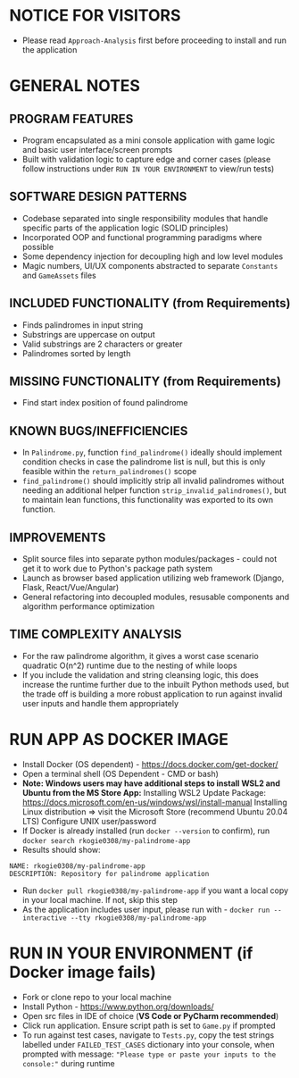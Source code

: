 # NOTICE FOR VISITORS
- Please read `Approach-Analysis` first before proceeding to install and run the application


# GENERAL NOTES

PROGRAM FEATURES
----------------
- Program encapsulated as a mini console application with game logic and basic user interface/screen prompts
- Built with validation logic to capture edge and corner cases (please follow instructions under `RUN IN YOUR ENVIRONMENT` to view/run tests)


SOFTWARE DESIGN PATTERNS
------------------------
- Codebase separated into single responsibility modules that handle specific parts of the application logic (SOLID principles)
- Incorporated OOP and functional programming paradigms where possible
- Some dependency injection for decoupling high and low level modules
- Magic numbers, UI/UX components abstracted to separate `Constants` and `GameAssets` files


INCLUDED FUNCTIONALITY (from Requirements)
------------------------------------------
- Finds palindromes in input string
- Substrings are uppercase on output
- Valid substrings are 2 characters or greater
- Palindromes sorted by length


MISSING FUNCTIONALITY (from Requirements)
-----------------------------------------
- Find start index position of found palindrome



KNOWN BUGS/INEFFICIENCIES 
----------
- In `Palindrome.py`, function `find_palindrome()` ideally should implement condition checks in case the palindrome list is null, but this is only feasible within the `return_palindromes()` scope
- `find_palindrome()` should implicitly strip all invalid palindromes without needing an additional helper function `strip_invalid_palindromes()`, but to maintain lean functions, this functionality was exported to its own function. 


IMPROVEMENTS
------------
- Split source files into separate python modules/packages - could not get it to work due to Python's package path system
- Launch as browser based application utilizing web framework (Django, Flask, React/Vue/Angular)
- General refactoring into decoupled modules, resusable components and algorithm performance optimization


TIME COMPLEXITY ANALYSIS
------------------------
- For the raw palindrome algorithm, it gives a worst case scenario quadratic O(n^2) runtime due to the nesting of while loops
- If you include the validation and string cleansing logic, this does increase the runtime further due to the inbuilt Python methods used, but the trade off is building 
a more robust application to run against invalid user inputs and handle them appropriately



# RUN APP AS DOCKER IMAGE
- Install Docker (OS dependent) - https://docs.docker.com/get-docker/
- Open a terminal shell (OS Dependent - CMD or bash) 
- **Note: Windows users may have additional steps to install WSL2 and Ubuntu from the MS Store App:** 
    Installing WSL2 Update Package: https://docs.microsoft.com/en-us/windows/wsl/install-manual
    Installing Linux distribution => visit the Microsoft Store (recommend Ubuntu 20.04 LTS)
    Configure UNIX user/password
- If Docker is already installed (run `docker --version` to confirm), run `docker search rkogie0308/my-palindrome-app`
- Results should show:
```
NAME: rkogie0308/my-palindrome-app 
DESCRIPTION: Repository for palindrome application
```
- Run `docker pull rkogie0308/my-palindrome-app` if you want a local copy in your local machine. If not, skip this step
- As the application includes user input, please run with - `docker run --interactive --tty rkogie0308/my-palindrome-app`


# RUN IN YOUR ENVIRONMENT (if Docker image fails)
- Fork or clone repo to your local machine
- Install Python - https://www.python.org/downloads/
- Open src files in IDE of choice (**VS Code or PyCharm recommended**)
- Click run application. Ensure script path is set to `Game.py` if prompted
- To run against test cases, navigate to `Tests.py`, copy the test strings labelled under `FAILED_TEST_CASES` dictionary into your console, when prompted with message: `"Please type or paste your inputs to the console:"` during runtime